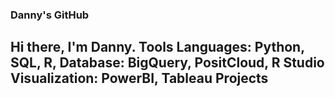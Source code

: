 ### Danny's GitHub
Hi there, I'm Danny.
**Tools**
Languages: Python, SQL, R, 
Database: BigQuery, PositCloud, R Studio
Visualization: PowerBI, Tableau
Projects
 - 
